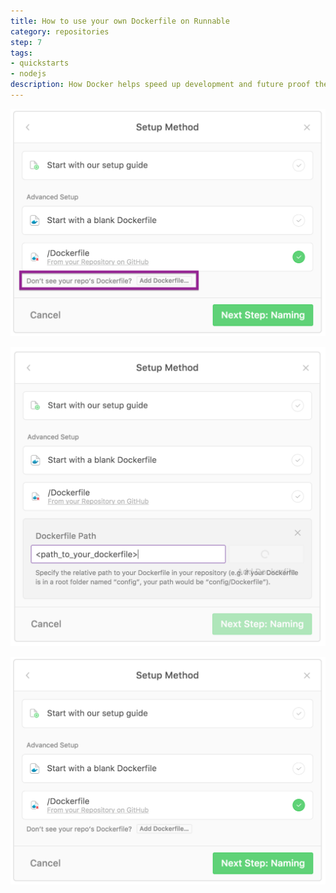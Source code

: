 ```yaml
---
title: How to use your own Dockerfile on Runnable
category: repositories
step: 7
tags:
- quickstarts
- nodejs
description: How Docker helps speed up development and future proof the deployment process for your PHP applications.
---
```


![](/images/own_dockerfile_repo_path.png)

![](/images/own_dockerfile_custom_path.png)

![](/images/own_dockerfile_repo.png)
